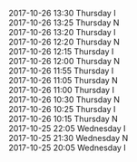 2017-10-26 13:30 Thursday  I  
2017-10-26 13:25 Thursday  N  
2017-10-26 13:20 Thursday  I  
2017-10-26 12:20 Thursday  N  
2017-10-26 12:15 Thursday  I  
2017-10-26 12:00 Thursday  N  
2017-10-26 11:55 Thursday  I  
2017-10-26 11:05 Thursday  N  
2017-10-26 11:00 Thursday  I  
2017-10-26 10:30 Thursday  N  
2017-10-26 10:25 Thursday  I  
2017-10-26 10:15 Thursday  N  
2017-10-25 22:05 Wednesday  I  
2017-10-25 21:30 Wednesday  N  
2017-10-25 20:05 Wednesday  I  
